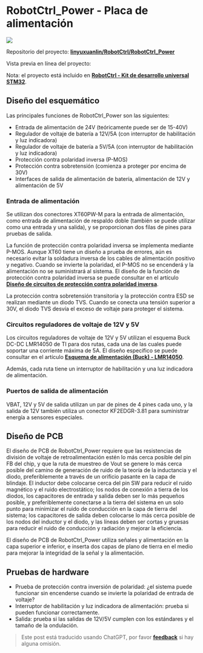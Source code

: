 # RobotCtrl_Power - Placa de alimentación

![](https://wiki-media-1253965369.cos.ap-guangzhou.myqcloud.com/img/20220527113517.png)

Repositorio del proyecto: [**linyuxuanlin/RobotCtrl/RobotCtrl_Power**](https://github.com/linyuxuanlin/RobotCtrl/tree/main/RobotCtrl_MultiBoard_Project/RobotCtrl_Power)

Vista previa en línea del proyecto:

<div class="altium-iframe-viewer">
  <div
    class="altium-ecad-viewer"
    data-project-src="https://github.com/linyuxuanlin/RobotCtrl/raw/main/RobotCtrl_MultiBoard_Project/RobotCtrl_Power_V0.3B.zip"
  ></div>
</div>

Nota: el proyecto está incluido en [**RobotCtrl - Kit de desarrollo universal STM32**](https://wiki-power.com/RobotCtrl-STM32%E9%80%9A%E7%94%A8%E5%BC%80%E5%8F%91%E5%A5%97%E4%BB%B6).

## Diseño del esquemático

Las principales funciones de RobotCtrl_Power son las siguientes:

- Entrada de alimentación de 24V (teóricamente puede ser de 15-40V)
- Regulador de voltaje de batería a 12V/5A (con interruptor de habilitación y luz indicadora)
- Regulador de voltaje de batería a 5V/5A (con interruptor de habilitación y luz indicadora)
- Protección contra polaridad inversa (P-MOS)
- Protección contra sobretensión (comienza a proteger por encima de 30V)
- Interfaces de salida de alimentación de batería, alimentación de 12V y alimentación de 5V

### Entrada de alimentación

Se utilizan dos conectores XT60PW-M para la entrada de alimentación, como entrada de alimentación de respaldo doble (también se puede utilizar como una entrada y una salida), y se proporcionan dos filas de pines para pruebas de salida.

La función de protección contra polaridad inversa se implementa mediante P-MOS. Aunque XT60 tiene un diseño a prueba de errores, aún es necesario evitar la soldadura inversa de los cables de alimentación positivo y negativo. Cuando se invierte la polaridad, el P-MOS no se encenderá y la alimentación no se suministrará al sistema. El diseño de la función de protección contra polaridad inversa se puede consultar en el artículo [**Diseño de circuitos de protección contra polaridad inversa**](https://wiki-power.com/%E9%98%B2%E5%8F%8D%E6%8E%A5%E7%94%B5%E8%B7%AF%E7%9A%84%E8%AE%BE%E8%AE%A1).

La protección contra sobretensión transitoria y la protección contra ESD se realizan mediante un diodo TVS. Cuando se conecta una tensión superior a 30V, el diodo TVS desvía el exceso de voltaje para proteger el sistema.

### Circuitos reguladores de voltaje de 12V y 5V

Los circuitos reguladores de voltaje de 12V y 5V utilizan el esquema Buck DC-DC LMR14050 de TI para dos rutas, cada una de las cuales puede soportar una corriente máxima de 5A. El diseño específico se puede consultar en el artículo [**Esquema de alimentación (Buck) - LMR14050**](https://wiki-power.com/%E7%94%B5%E6%BA%90%E6%96%B9%E6%A1%88%EF%BC%88Buck%EF%BC%89-LMR14050).

Además, cada ruta tiene un interruptor de habilitación y una luz indicadora de alimentación.

### Puertos de salida de alimentación

VBAT, 12V y 5V de salida utilizan un par de pines de 4 pines cada uno, y la salida de 12V también utiliza un conector KF2EDGR-3.81 para suministrar energía a sensores especiales.

## Diseño de PCB

El diseño de PCB de RobotCtrl_Power requiere que las resistencias de división de voltaje de retroalimentación estén lo más cerca posible del pin FB del chip, y que la ruta de muestreo de Vout se genere lo más cerca posible del camino de generación de ruido de la teoría de la inductancia y el diodo, preferiblemente a través de un orificio pasante en la capa de blindaje. El inductor debe colocarse cerca del pin SW para reducir el ruido magnético y el ruido electrostático; los nodos de conexión a tierra de los diodos, los capacitores de entrada y salida deben ser lo más pequeños posible, y preferiblemente conectarse a la tierra del sistema en un solo punto para minimizar el ruido de conducción en la capa de tierra del sistema; los capacitores de salida deben colocarse lo más cerca posible de los nodos del inductor y el diodo, y las líneas deben ser cortas y gruesas para reducir el ruido de conducción y radiación y mejorar la eficiencia.

El diseño de PCB de RobotCtrl_Power utiliza señales y alimentación en la capa superior e inferior, e inserta dos capas de plano de tierra en el medio para mejorar la integridad de la señal y la alimentación.

## Pruebas de hardware

- Prueba de protección contra inversión de polaridad: ¿el sistema puede funcionar sin encenderse cuando se invierte la polaridad de entrada de voltaje?
- Interruptor de habilitación y luz indicadora de alimentación: prueba si pueden funcionar correctamente.
- Salida: prueba si las salidas de 12V/5V cumplen con los estándares y el tamaño de la ondulación.

> Este post está traducido usando ChatGPT, por favor [**feedback**](https://github.com/linyuxuanlin/Wiki_MkDocs/issues/new) si hay alguna omisión.